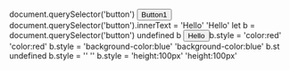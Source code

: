 document.querySelector('button')
<button>​Button1​</button>​
document.querySelector('button').innerText = 'Hello'
'Hello'
let b = document.querySelector('button')
undefined
b
<button>​Hello​</button>​
b.style = 'color:red'
'color:red'
b.style = 'background-color:blue'
'background-color:blue'
b.st
undefined
b.style = ''
''
b.style = 'height:100px'
'height:100px'
